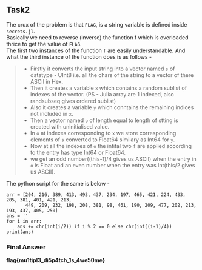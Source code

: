 ## Task2
The crux of the problem is that `FLAG`, is a string variable is defined inside `secrets.jl`. <br>
Basically we need to reverse (inverse) the function f which is overloaded thrice to get the value of `FLAG`.<br>
The first two instances of the function `f` are easily understandable.
And what the third instance of the function does is as follows - <br>
> - Firstly it converts the input string into a vector named `s` of datatype - UInt8 i.e. all the chars of the string to a vector of there ASCII in Hex.
> - Then it creates a variable `x` which contains a random sublist of indexes of the vector. (PS - Julia array are 1 indexed, also randsubseq gives ordered sublist)
> - Also it creates a variable `y` which conntains the remaining indices not included in `x`.
> - Then a vector named `o` of length equal to length of stting is created with uninitialised value.
> - In `o` at indexes corresponding to `x` we store corresponding elements of `s` converted to Float64 similary as Int64 for `y`.
> - Now at all the indexes of `o` the intital two `f` are applied according to the entry has type Int64 or Float64.
> - we get an odd number((this-1)/4 gives us ASCII) when the entry in `o` is Float and an even number when the entry was Int(this/2 gives us ASCII).

The python script for the same is below - 
```
arr = [204, 216, 389, 413, 493, 437, 234, 197, 465, 421, 224, 433, 205, 381, 401, 421, 213,
       449, 209, 232, 198, 208, 381, 98, 461, 190, 209, 477, 202, 213, 193, 437, 405, 250]
ans = ''
for i in arr:
    ans += chr(int(i/2)) if i % 2 == 0 else chr(int((i-1)/4))
print(ans)
```
### Final Answer
**flag{mu1tipl3_di5p4tch_1s_4we50me}**
